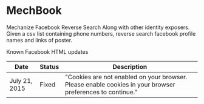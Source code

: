 # MechBook

Mechanize Facebook Reverse Search Along with other identity exposers. Given a csv list containing phone numbers, reverse search facebook profile names and links of poster. 

Known Facebook HTML updates

Date  | Status  | Description
------------- | -------------|--------------
July 21, 2015  | Fixed | "Cookies are not enabled on your browser. Please enable cookies in your browser preferences to continue."

